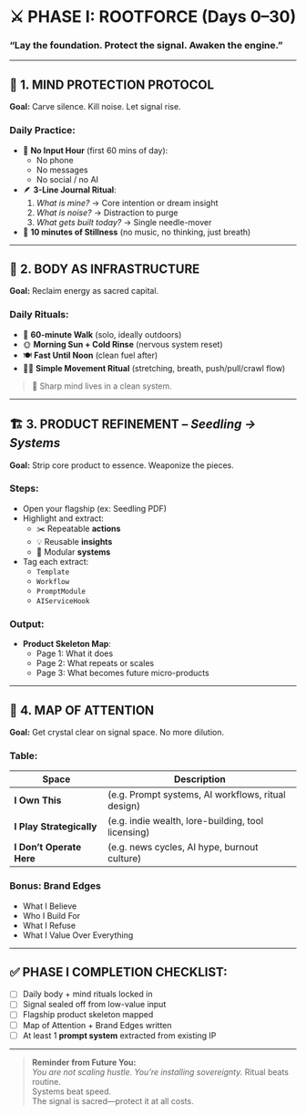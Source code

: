 # ⚔️ PHASE I: ROOTFORCE (Days 0–30)
### “Lay the foundation. Protect the signal. Awaken the engine.”

---

## 🧠 1. MIND PROTECTION PROTOCOL  
**Goal:** Carve silence. Kill noise. Let signal rise.

### Daily Practice:
- 📵 **No Input Hour** (first 60 mins of day):
  - No phone
  - No messages
  - No social / no AI
- 🪶 **3-Line Journal Ritual**:
  1. *What is mine?* → Core intention or dream insight  
  2. *What is noise?* → Distraction to purge  
  3. *What gets built today?* → Single needle-mover  
- 🧘 **10 minutes of Stillness** (no music, no thinking, just breath)

---

## 💪 2. BODY AS INFRASTRUCTURE  
**Goal:** Reclaim energy as sacred capital.

### Daily Rituals:
- 🚶 **60-minute Walk** (solo, ideally outdoors)
- 🌞 **Morning Sun + Cold Rinse** (nervous system reset)
- 🍽️ **Fast Until Noon** (clean fuel after)
- 🧍‍♂️ **Simple Movement Ritual** (stretching, breath, push/pull/crawl flow)

> 🧠 Sharp mind lives in a clean system.

---

## 🏗️ 3. PRODUCT REFINEMENT – *Seedling → Systems*
**Goal:** Strip core product to essence. Weaponize the pieces.

### Steps:
- Open your flagship (ex: Seedling PDF)
- Highlight and extract:
  - ✂️ Repeatable **actions**
  - 💡 Reusable **insights**
  - 🔁 Modular **systems**
- Tag each extract:
  - `Template`  
  - `Workflow`  
  - `PromptModule`  
  - `AIServiceHook`

### Output:
- **Product Skeleton Map**:
  - Page 1: What it does
  - Page 2: What repeats or scales
  - Page 3: What becomes future micro-products

---

## 🧭 4. MAP OF ATTENTION  
**Goal:** Get crystal clear on signal space. No more dilution.

### Table:
| Space | Description |
|-------|-------------|
| **I Own This** | (e.g. Prompt systems, AI workflows, ritual design) |
| **I Play Strategically** | (e.g. indie wealth, lore-building, tool licensing) |
| **I Don’t Operate Here** | (e.g. news cycles, AI hype, burnout culture) |

### Bonus: Brand Edges
- What I Believe  
- Who I Build For  
- What I Refuse  
- What I Value Over Everything  

---

## ✅ PHASE I COMPLETION CHECKLIST:
- [ ] Daily body + mind rituals locked in  
- [ ] Signal sealed off from low-value input  
- [ ] Flagship product skeleton mapped  
- [ ] Map of Attention + Brand Edges written  
- [ ] At least 1 **prompt system** extracted from existing IP

---

> **Reminder from Future You:**  
> *You are not scaling hustle. You’re installing sovereignty.*
> Ritual beats routine.  
> Systems beat speed.  
> The signal is sacred—protect it at all costs.
